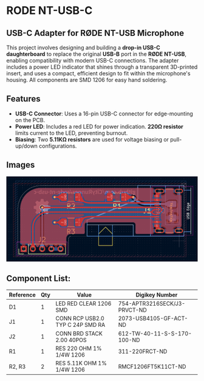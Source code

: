 # RODE NT-USB-C

## USB-C Adapter for RØDE NT-USB Microphone

This project involves designing and building a **drop-in USB-C daughterboard** to replace the original **USB-B** port in the **RØDE NT-USB**, enabling compatibility with modern USB-C connections.
The adapter includes a power LED indicator that shines through a transparent 3D-printed insert, and uses a compact, efficient design to fit within the microphone's housing.
All components are SMD 1206 for easy hand soldering.

## Features

- **USB-C Connector**: Uses a 16-pin USB-C connector for edge-mounting on the PCB.
- **Power LED**: Includes a red LED for power indication. **220Ω resistor** limits current to the LED, preventing burnout.
- **Biasing**: Two **5.11KΩ resistors** are used for voltage biasing or pull-up/down configurations.

## Images

![screenshot](https://raw.githubusercontent.com/CityRunner/rode-nt-usb-c/refs/heads/main/misc/pcb.png?raw=true)

## Component List:

| Reference | Qty | Value                            | Digikey Number               |
|-----------|-----|----------------------------------|------------------------------|
| D1        | 1   | LED RED CLEAR 1206 SMD           | 754-APTR3216SECK/J3-PRVCT-ND |
| J1        | 1   | CONN RCP USB2.0 TYP C 24P SMD RA | 2073-USB4105-GF-ACT-ND       |
| J2        | 1   | CONN BRD STACK 2.00 40POS        | 612-TW-40-11-S-S-170-100-ND  |
| R1        | 1   | RES 220 OHM 1% 1/4W 1206         | 311-220FRCT-ND               |
| R2, R3    | 2   | RES 5.11K OHM 1% 1/4W 1206       | RMCF1206FT5K11CT-ND          |
